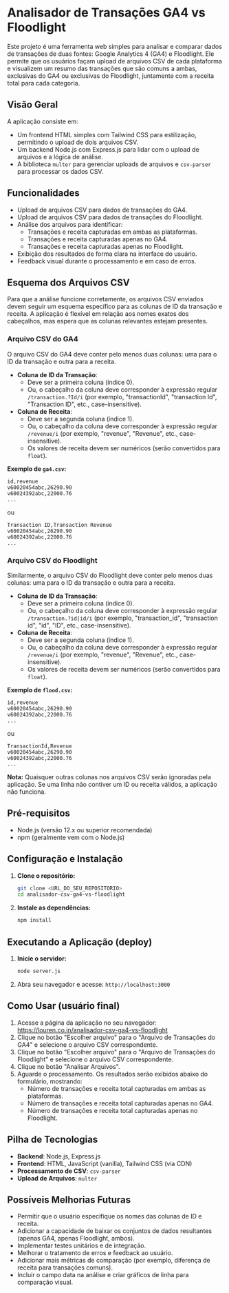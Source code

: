 # Analisador de Transações GA4 vs Floodlight

Este projeto é uma ferramenta web simples para analisar e comparar dados de transações de duas fontes: Google Analytics 4 (GA4) e Floodlight. Ele permite que os usuários façam upload de arquivos CSV de cada plataforma e visualizem um resumo das transações que são comuns a ambas, exclusivas do GA4 ou exclusivas do Floodlight, juntamente com a receita total para cada categoria.

## Visão Geral

A aplicação consiste em:
-   Um frontend HTML simples com Tailwind CSS para estilização, permitindo o upload de dois arquivos CSV.
-   Um backend Node.js com Express.js para lidar com o upload de arquivos e a lógica de análise.
-   A biblioteca `multer` para gerenciar uploads de arquivos e `csv-parser` para processar os dados CSV.

## Funcionalidades

-   Upload de arquivos CSV para dados de transações do GA4.
-   Upload de arquivos CSV para dados de transações do Floodlight.
-   Análise dos arquivos para identificar:
    -   Transações e receita capturadas em ambas as plataformas.
    -   Transações e receita capturadas apenas no GA4.
    -   Transações e receita capturadas apenas no Floodlight.
-   Exibição dos resultados de forma clara na interface do usuário.
-   Feedback visual durante o processamento e em caso de erros.

## Esquema dos Arquivos CSV

Para que a análise funcione corretamente, os arquivos CSV enviados devem seguir um esquema específico para as colunas de ID da transação e receita. A aplicação é flexível em relação aos nomes exatos dos cabeçalhos, mas espera que as colunas relevantes estejam presentes.

### Arquivo CSV do GA4

O arquivo CSV do GA4 deve conter pelo menos duas colunas: uma para o ID da transação e outra para a receita.

-   **Coluna de ID da Transação**:
    -   Deve ser a primeira coluna (índice 0).
    -   Ou, o cabeçalho da coluna deve corresponder à expressão regular `/transaction.?Id/i` (por exemplo, "transactionId", "transaction Id", "Transaction ID", etc., case-insensitive).
-   **Coluna de Receita**:
    -   Deve ser a segunda coluna (índice 1).
    -   Ou, o cabeçalho da coluna deve corresponder à expressão regular `/revenue/i` (por exemplo, "revenue", "Revenue", etc., case-insensitive).
    -   Os valores de receita devem ser numéricos (serão convertidos para `float`).

**Exemplo de `ga4.csv`:**
```csv
id,revenue
v60020454abc,26290.90
v60024392abc,22000.76
...
```
ou
```csv
Transaction ID,Transaction Revenue
v60020454abc,26290.90
v60024392abc,22000.76
...
```

### Arquivo CSV do Floodlight

Similarmente, o arquivo CSV do Floodlight deve conter pelo menos duas colunas: uma para o ID da transação e outra para a receita.

-   **Coluna de ID da Transação**:
    -   Deve ser a primeira coluna (índice 0).
    -   Ou, o cabeçalho da coluna deve corresponder à expressão regular `/transaction.?id|id/i` (por exemplo, "transaction_id", "transaction id", "id", "ID", etc., case-insensitive).
-   **Coluna de Receita**:
    -   Deve ser a segunda coluna (índice 1).
    -   Ou, o cabeçalho da coluna deve corresponder à expressão regular `/revenue/i` (por exemplo, "revenue", "Revenue", etc., case-insensitive).
    -   Os valores de receita devem ser numéricos (serão convertidos para `float`).

**Exemplo de `flood.csv`:**
```csv
id,revenue
v60020454abc,26290.90
v60024392abc,22000.76
...
```
ou
```csv
TransactionId,Revenue
v60020454abc,26290.90
v60024392abc,22000.76
...
```

**Nota:** Quaisquer outras colunas nos arquivos CSV serão ignoradas pela aplicação. Se uma linha não contiver um ID ou receita válidos, a aplicação não funciona.

## Pré-requisitos

-   Node.js (versão 12.x ou superior recomendada)
-   npm (geralmente vem com o Node.js)

## Configuração e Instalação

1.  **Clone o repositório:**
    ```bash
    git clone <URL_DO_SEU_REPOSITORIO>
    cd analisador-csv-ga4-vs-floodlight
    ```

2.  **Instale as dependências:**
    ```bash
    npm install
    ```

## Executando a Aplicação (deploy)

1.  **Inicie o servidor:**
    ```bash
    node server.js
    ```

2.  Abra seu navegador e acesse: `http://localhost:3000`

## Como Usar (usuário final)

1.  Acesse a página da aplicação no seu navegador: https://louren.co.in/analisador-csv-ga4-vs-floodlight
2.  Clique no botão "Escolher arquivo" para o "Arquivo de Transações do GA4" e selecione o arquivo CSV correspondente.
3.  Clique no botão "Escolher arquivo" para o "Arquivo de Transações do Floodlight" e selecione o arquivo CSV correspondente.
4.  Clique no botão "Analisar Arquivos".
5.  Aguarde o processamento. Os resultados serão exibidos abaixo do formulário, mostrando:
    -   Número de transações e receita total capturadas em ambas as plataformas.
    -   Número de transações e receita total capturadas apenas no GA4.
    -   Número de transações e receita total capturadas apenas no Floodlight.

## Pilha de Tecnologias

-   **Backend**: Node.js, Express.js
-   **Frontend**: HTML, JavaScript (vanilla), Tailwind CSS (via CDN)
-   **Processamento de CSV**: `csv-parser`
-   **Upload de Arquivos**: `multer`

## Possíveis Melhorias Futuras

-   Permitir que o usuário especifique os nomes das colunas de ID e receita.
-   Adicionar a capacidade de baixar os conjuntos de dados resultantes (apenas GA4, apenas Floodlight, ambos).
-   Implementar testes unitários e de integração.
-   Melhorar o tratamento de erros e feedback ao usuário.
-   Adicionar mais métricas de comparação (por exemplo, diferença de receita para transações comuns).
-   Incluir o campo data na análise e criar gráficos de linha para comparação visual.